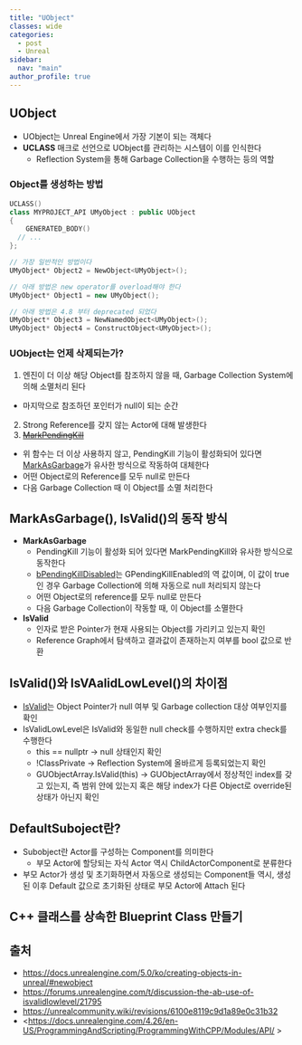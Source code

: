 ```yaml
---
title: "UObject"
classes: wide
categories: 
  - post
  - Unreal
sidebar:
  nav: "main"
author_profile: true
---
```


## UObject
* UObject는 Unreal Engine에서 가장 기본이 되는 객체다
* **UCLASS** 매크로 선언으로 UObject를 관리하는 시스템이 이를 인식한다
  * Reflection System을 통해 Garbage Collection을 수행하는 등의 역할

### Object를 생성하는 방법
```c++
UCLASS()
class MYPROJECT_API UMyObject : public UObject
{
	GENERATED_BODY()
  // ...
};

// 가장 일반적인 방법이다
UMyObject* Object2 = NewObject<UMyObject>();

// 아래 방법은 new operator를 overload해야 한다
UMyObject* Object1 = new UMyObject();

// 아래 방법은 4.8 부터 deprecated 되었다
UMyObject* Object3 = NewNamedObject<UMyObject>();
UMyObject* Object4 = ConstructObject<UMyObject>();
```

### UObject는 언제 삭제되는가?
1. 엔진이 더 이상 해당 Object를 참조하지 않을 때, Garbage Collection System에 의해 소멸처리 된다
  * 마지막으로 참조하던 포인터가 null이 되는 순간
2. Strong Reference를 갖지 않는 Actor에 대해 발생한다
3. ~~[MarkPendingKill](https://forums.unrealengine.com/t/destruction-of-uobjects/277328)~~
  * 위 함수는 더 이상 사용하지 않고, PendingKill 기능이 활성화되어 있다면 [MarkAsGarbage](https://docs.unrealengine.com/5.0/en-US/API/Runtime/CoreUObject/UObject/UObjectBaseUtility/MarkAsGarbage/)가 유사한 방식으로 작동하여 대체한다
  * 어떤 Object로의 Reference를 모두 null로 만든다
  * 다음 Garbage Collection 때 이 Object를 소멸 처리한다

## MarkAsGarbage(), IsValid()의 동작 방식
* **MarkAsGarbage**
  * PendingKill 기능이 활성화 되어 있다면 MarkPendingKill와 유사한 방식으로 동작한다
  * [bPendingKillDisabled](https://docs.unrealengine.com/5.0/en-US/API/Runtime/CoreUObject/UObject/UObjectBaseUtility/bPendingKillDisabled/)는 GPendingKillEnabled의 역 값이며, 이 값이 true인 경우 Garbage Collection에 의해 자동으로 null 처리되지 않는다
  * 어떤 Object로의 reference를 모두 null로 만든다
  * 다음 Garbage Collection이 작동할 때, 이 Object를 소멸한다
* **IsValid**
  * 인자로 받은 Pointer가 현재 사용되는 Object를 가리키고 있는지 확인
  * Reference Graph에서 탐색하고 결과값이 존재하는지 여부를 bool 값으로 반환

## IsValid()와 IsVAalidLowLevel()의 차이점
* [IsValid](https://docs.unrealengine.com/4.27/en-US/API/Runtime/Core/UObject/TWeakObjectPtr/IsValid/)는 Object Pointer가 null 여부 및 Garbage collection 대상 여부인지를 확인
* IsValidLowLevel은 IsValid와 동일한 null check를 수행하지만 extra check를 수행한다
  * this == nullptr -> null 상태인지 확인
  * !ClassPrivate -> Reflection System에 올바르게 등록되었는지 확인
  * GUObjectArray.IsValid(this) -> GUObjectArray에서 정상적인 index를 갖고 있는지, 즉 범위 안에 있는지 혹은 해당 index가 다른 Object로 override된 상태가 아닌지 확인

## DefaultSuboject란?
* Subobject란 Actor를 구성하는 Component를 의미한다
  * 부모 Actor에 할당되는 자식 Actor 역시 ChildActorComponent로 분류한다
* 부모 Actor가 생성 및 초기화하면서 자동으로 생성되는 Component들 역시, 생성된 이후 Default 값으로 초기화된 상태로 부모 Actor에 Attach 된다

## C++ 클래스를 상속한 Blueprint Class 만들기

## 출처
* <https://docs.unrealengine.com/5.0/ko/creating-objects-in-unreal/#newobject>
* <https://forums.unrealengine.com/t/discussion-the-ab-use-of-isvalidlowlevel/21795>
* <https://unrealcommunity.wiki/revisions/6100e8119c9d1a89e0c31b32>
* <https://docs.unrealengine.com/4.26/en-US/ProgrammingAndScripting/ProgrammingWithCPP/Modules/API/ >